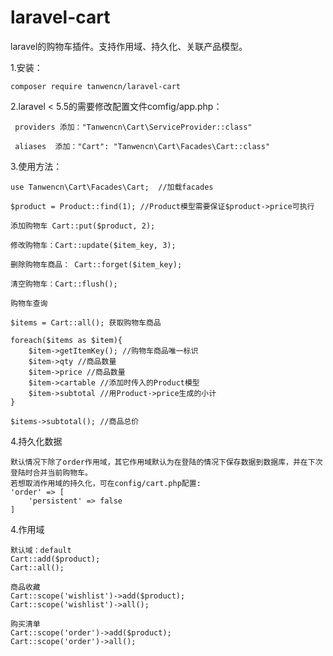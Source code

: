 # laravel-cart
laravel的购物车插件。支持作用域、持久化、关联产品模型。 

1.安装：

    composer require tanwencn/laravel-cart
 
2.laravel < 5.5的需要修改配置文件comfig/app.php：

     providers 添加："Tanwencn\Cart\ServiceProvider::class"
    
     aliases  添加："Cart": "Tanwencn\Cart\Facades\Cart::class"
    
3.使用方法：
    
    use Tanwencn\Cart\Facades\Cart;  //加载facades
    
    $product = Product::find(1); //Product模型需要保证$product->price可执行
    
    添加购物车 Cart::put($product, 2);
    
    修改购物车：Cart::update($item_key, 3);
    
    删除购物车商品： Cart::forget($item_key);
    
    清空购物车：Cart::flush();
        
    购物车查询
  
    $items = Cart::all(); 获取购物车商品
    
    foreach($items as $item){
        $item->getItemKey(); //购物车商品唯一标识
        $item->qty //商品数量
        $item->price //商品数量
        $item->cartable //添加时传入的Product模型
        $item->subtotal //用Product->price生成的小计
    }
    
    $items->subtotal(); //商品总价

4.持久化数据

    默认情况下除了order作用域，其它作用域默认为在登陆的情况下保存数据到数据库，并在下次登陆时合并当前购物车。
    若想取消作用域的持久化，可在config/cart.php配置:
    'order' => [
        'persistent' => false
    ]
    
    
4.作用域
    
    默认域：default
    Cart::add($product);
    Cart::all();
    
    商品收藏
    Cart::scope('wishlist')->add($product);
    Cart::scope('wishlist')->all();
    
    购买清单
    Cart::scope('order')->add($product);
    Cart::scope('order')->all();
    